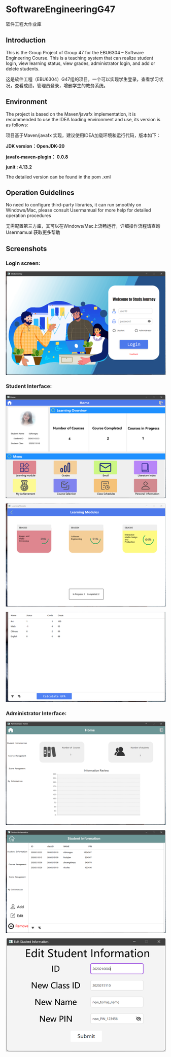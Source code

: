# SoftwareEngineeringG47
软件工程大作业库

## Introduction
This is the Group Project of Group 47 for the EBU6304 – Software Engineering Course. This is a teaching system that can realize student login, view learning status, view grades, administrator login, and add or delete students.

这是软件工程（EBU6304）G47组的项目，一个可以实现学生登录，查看学习状况，查看成绩，管理员登录，增删学生的教务系统。

## Environment
The project is based on the Maven/javafx implementation, it is recommended to use the IDEA loading environment and use, its version is as follows:

项目基于Maven/javafx 实现，建议使用IDEA加载环境和运行代码，版本如下：

**JDK version：OpenJDK-20**

**javafx-maven-plugin： 0.0.8**

**junit : 4.13.2**


The detailed version can be found in the pom .xml

## Operation Guidelines

No need to configure third-party libraries, it can run smoothly on Windows/Mac, please consult Usermamual for more help for detailed operation procedures 

无需配置第三方库，其可以在Windows/Mac上流畅运行，详细操作流程请查询Usermamual 获取更多帮助

## Screenshots

### Login screen:

![image](https://github.com/oppressorfirst/SoftwareEngineeringG47/blob/main/pictures/login.png)
 
### Student Interface:
 
![image](https://github.com/oppressorfirst/SoftwareEngineeringG47/blob/main/pictures/student.png)
 
![image](https://github.com/oppressorfirst/SoftwareEngineeringG47/blob/main/pictures/studentcourse.png)
 
![image](https://github.com/oppressorfirst/SoftwareEngineeringG47/blob/main/pictures/GPA.png)

### Administrator Interface:
 
 ![image](https://github.com/oppressorfirst/SoftwareEngineeringG47/blob/main/pictures/admin.png)
 
 ![image](https://github.com/oppressorfirst/SoftwareEngineeringG47/blob/main/pictures/adminadd.png)
 
 ![image](https://github.com/oppressorfirst/SoftwareEngineeringG47/blob/main/pictures/adminedit.png)
 

